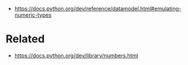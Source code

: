 * https://docs.python.org/dev/reference/datamodel.html#emulating-numeric-types

# Related

* https://docs.python.org/dev/library/numbers.html

